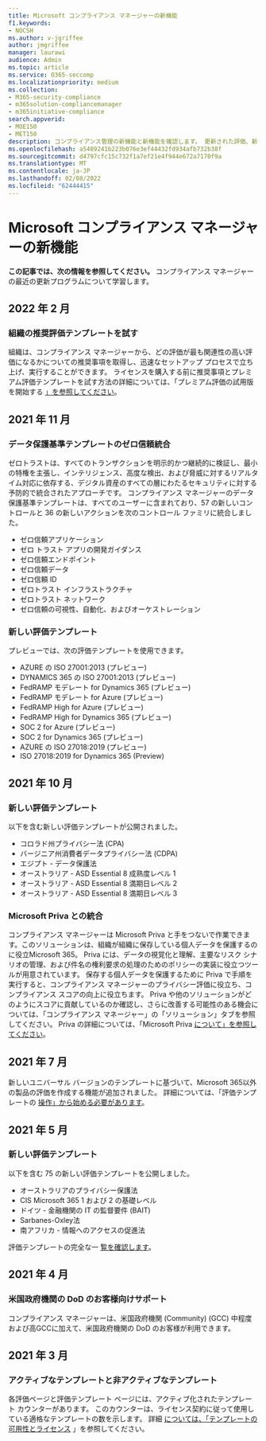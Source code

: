 ```yaml
---
title: Microsoft コンプライアンス マネージャーの新機能
f1.keywords:
- NOCSH
ms.author: v-jgriffee
author: jmgriffee
manager: laurawi
audience: Admin
ms.topic: article
ms.service: O365-seccomp
ms.localizationpriority: medium
ms.collection:
- M365-security-compliance
- m365solution-compliancemanager
- m365initiative-compliance
search.appverid:
- MOE150
- MET150
description: コンプライアンス管理の新機能と新機能を確認します。 更新された評価、新しい評価テンプレート、新しいアクションなどについて説明します。
ms.openlocfilehash: a5489241b223b076e3ef44432fd934afb732b38f
ms.sourcegitcommit: d4797cfc15c732f1a7ef21e4f944e672a7170f9a
ms.translationtype: MT
ms.contentlocale: ja-JP
ms.lasthandoff: 02/08/2022
ms.locfileid: "62444415"
---
```

# <a name="whats-new-in-microsoft-compliance-manager"></a>Microsoft コンプライアンス マネージャーの新機能

**この記事では、次の情報を参照してください。** コンプライアンス マネージャーの最近の更新プログラムについて学習します。

## <a name="february-2022"></a>2022 年 2 月

### <a name="try-recommended-assessment-templates-for-your-organization"></a>組織の推奨評価テンプレートを試す

組織は、コンプライアンス マネージャーから、どの評価が最も関連性の高い評価になるかについての推奨事項を取得し、迅速なセットアップ プロセスで立ち上げ、実行することができます。 ライセンスを購入する前に推奨事項とプレミアム評価テンプレートを試す方法の詳細については、「プレミアム評価の試用版を開始する [」を参照してください](compliance-manager-setup.md#start-a-premium-assessments-trial)。

## <a name="november-2021"></a>2021 年 11 月

### <a name="zero-trust-integration-for-the-data-protection-baseline-template"></a>データ保護基準テンプレートのゼロ信頼統合

ゼロトラストは、すべてのトランザクションを明示的かつ継続的に検証し、最小の特権を主張し、インテリジェンス、高度な検出、および脅威に対するリアルタイム対応に依存する、デジタル資産のすべての層にわたるセキュリティに対する予防的で統合されたアプローチです。 コンプライアンス マネージャーのデータ保護基準テンプレートは、すべてのユーザーに含まれており、57 の新しいコントロールと 36 の新しいアクションを次のコントロール ファミリに統合しました。

- ゼロ信頼アプリケーション
- ゼロ トラスト アプリの開発ガイダンス
- ゼロ信頼エンドポイント
- ゼロ信頼データ
- ゼロ信頼 ID
- ゼロトラスト インフラストラクチャ
- ゼロトラスト ネットワーク
- ゼロ信頼の可視性、自動化、およびオーケストレーション

### <a name="new-assessment-templates"></a>新しい評価テンプレート

プレビューでは、次の評価テンプレートを使用できます。

- AZURE の ISO 27001:2013 (プレビュー)
- DYNAMICS 365 の ISO 27001:2013 (プレビュー)
- FedRAMP モデレート for Dynamics 365 (プレビュー)
- FedRAMP モデレート for Azure (プレビュー)
- FedRAMP High for Azure (プレビュー)
- FedRAMP High for Dynamics 365 (プレビュー)
- SOC 2 for Azure (プレビュー)
- SOC 2 for Dynamics 365 (プレビュー)
- AZURE の ISO 27018:2019 (プレビュー)
- ISO 27018:2019 for Dynamics 365 (Preview)

## <a name="october-2021"></a>2021 年 10 月

### <a name="new-assessment-templates"></a>新しい評価テンプレート

以下を含む新しい評価テンプレートが公開されました。

- コロラド州プライバシー法 (CPA)
- バージニア州消費者データプライバシー法 (CDPA)
- エジプト - データ保護法
- オーストラリア - ASD Essential 8 成熟度レベル 1
- オーストラリア - ASD Essential 8 満期日レベル 2
- オーストラリア - ASD Essential 8 満期日レベル 3

### <a name="integration-with-microsoft-priva"></a>Microsoft Priva との統合

コンプライアンス マネージャーは Microsoft Priva と手をつないで作業できます。このソリューションは、組織が組織に保存している個人データを保護するのに役立Microsoft 365。 Priva には、データの視覚化と理解、主要なリスク シナリオの管理、および件名の権利要求の処理のためのポリシーの実装に役立つツールが用意されています。 保存する個人データを保護するために Priva で手順を実行すると、コンプライアンス マネージャーのプライバシー評価に役立ち、コンプライアンス スコアの向上に役立ちます。 Priva や他のソリューションがどのようにスコアに貢献しているのか確認し、さらに改善する可能性のある機会については、「コンプライアンス マネージャー」の「ソリューション」タブを参照してください。 Priva の詳細については、「Microsoft Priva [について」を参照してください](/privacy/priva)。

## <a name="july-2021"></a>2021 年 7 月

新しいユニバーサル バージョンのテンプレートに基づいて、Microsoft 365以外の製品の評価を作成する機能が追加されました。 詳細については、「評価テンプレートの [操作」から始める必要があります](compliance-manager-templates.md)。

## <a name="may-2021"></a>2021 年 5 月

### <a name="new-assessment-templates"></a>新しい評価テンプレート

以下を含む 75 の新しい評価テンプレートを公開しました。
- オーストラリアのプライバシー保護法
- CIS Microsoft 365 1 および 2 の基礎レベル
- ドイツ - 金融機関の IT の監督要件 (BAIT)
- Sarbanes-Oxley法
- 南アフリカ - 情報へのアクセスの促進法

評価テンプレートの完全な一 [覧を確認します](compliance-manager-templates-list.md)。

## <a name="april-2021"></a>2021 年 4 月

### <a name="support-for-us-government-dod-customers"></a>米国政府機関の DoD のお客様向けサポート

コンプライアンス マネージャーは、米国政府機関 (Community) (GCC) 中程度および高GCCに加えて、米国政府機関の DoD のお客様が利用できます。

## <a name="march-2021"></a>2021 年 3 月

### <a name="active-and-inactive-templates"></a>アクティブなテンプレートと非アクティブなテンプレート

各評価ページと評価テンプレート ページには、アクティブ化されたテンプレート カウンターがあります。 このカウンターは、ライセンス契約に従って使用している適格なテンプレートの数を示します。 詳細 [については、「テンプレートの可用性とライセンス](compliance-manager-templates.md#template-availability-and-licensing) 」を参照してください。
